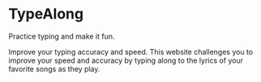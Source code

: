 # TypeAlong 
Practice typing and make it fun.

Improve your typing accuracy and speed. This website challenges you to improve your speed and accuracy by typing along to the lyrics of your favorite songs as they play.
